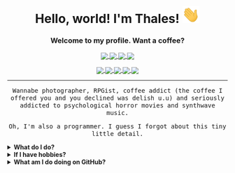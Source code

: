 <h1 align="center">Hello, world! I'm Thales! <img src="https://raw.githubusercontent.com/ABSphreak/ABSphreak/master/gifs/Hi.gif" width="40px" /></h1>
<h3 align="center">Welcome to my profile. Want a coffee?</h3>

<p align="center">
  <a href="https://www.youracclaim.com/users/thales-alves">
      <img align="center" width="22px" src="https://i.imgur.com/rse7uZL.png" />
  </a>
  <a align="center" href="https://www.gitlab.com/thaalesalves/">
      <img align="center" width="22px" src="https://cdn.jsdelivr.net/npm/simple-icons@v3/icons/gitlab.svg" />
  </a>
  <a align="center" href="https://www.github.com/thaalesalves/">
      <img align="center" width="22px" src="https://cdn.jsdelivr.net/npm/simple-icons@v3/icons/github.svg" />
  </a>
  <a align="center" href="https://www.linkedin.com/in/thaalesalves/">
      <img align="center" width="22px" src="https://cdn.jsdelivr.net/npm/simple-icons@v3/icons/linkedin.svg" />
  </a>
</p>

<p align="center">
  <a align="center" href="https://www.instagram.com/guaruaru35mm/">
      <img align="center" width="22px" src="https://cdn.jsdelivr.net/npm/simple-icons@v3/icons/instagram.svg" />
  </a>
  <a align="center" href="https://open.spotify.com/user/ga8jrbgtpkhrz6mzb9lbu6sak">
      <img align="center" width="22px" src="https://cdn.jsdelivr.net/npm/simple-icons@v3/icons/spotify.svg" />
  </a>
  <a align="center" href="https://www.goodreads.com/user/show/63327012-thales">
      <img align="center" width="22px" src="https://cdn.jsdelivr.net/npm/simple-icons@v3/icons/goodreads.svg" />
  </a>
  <a align="center" href="https://letterboxd.com/thaalesalves/">
      <img align="center" width="22px" src="https://cdn.jsdelivr.net/npm/simple-icons@v3/icons/letterboxd.svg" />
  </a>
  <a align="center" href="https://steamcommunity.com/id/guaruaru">
      <img align="center" width="22px" src="https://cdn.jsdelivr.net/npm/simple-icons@v3/icons/steam.svg" />
  </a>
</p>

----
<p align="center"><samp>Wannabe photographer, RPGist, coffee addict (the coffee I offered you and you declined was delish u.u) and seriously addicted to psychological horror movies and synthwave music.</samp></p>

<p align="center"><samp>Oh, I'm also a programmer. I guess I forgot about this tiny little detail.</samp></p>


<details>
  <summary>
    <b>What do I do?</b>
  </summary>
  <p><i>Yes, I'm well aware that's why you came here, don't you worry. Here are some important info on what I do professionally. The icons on the top of the page might have more information about my background. You can also check out my [website](https://thalesalv.es) o/</i></p>
  
  * I speak Java fluently
  
  * I also speak portuguese and english fluently

  * I just love cloud computing and containerized distributed systems

  * I use VSCode as my IDE. Yes, VSCode and Java. <i>If I had a nickel for every time someone asked me that...</i>

  * I'm currently working for IBM, as part of the Itaú-Unibanco modernization program

  * I'm familiar with using Spring Framework and its children, such as Boot, Cloud, Security, Data and Actuate

  * I'm currently studying for the specialist certification for both OpenShift and AWS

  * I like to play here and there with Watson (check out) [The Grand Prognosticator](https://github.com/thaalesalves/grand-prognosticator))
  
  * Docker is life, and if you disagree, I pity you :rage:
  
  * I'm almost giving up WhatsApp and using Kafka for messaging. Too bad my friends won't take the idea seriously :disappointed:
</details>
  
<details>
  <summary>
    <b>If I have hobbies?</b>
  </summary>
  <p><i>I'm hobby is having a bunch of hobbies...! Well, that might not be true, but I am an interesting person, alright? :rage:</i></p>
  
  * Practice new technologies

  * Trying to understand Dark (the Netflix series), because, well... that thing is as hard as managing to understand (((((((lisp)))))))
  
  * Listening to [my music](https://open.spotify.com/user/ga8jrbgtpkhrz6mzb9lbu6sak), watching [my movies](https://letterboxd.com/thaalesalves/), reading [my books](https://www.goodreads.com/user/show/63327012-thales) and playing [my games](https://steamcommunity.com/id/guaruaru)
  
  * Playing an RPG every now and then
  
  * Speaking of RPG, here's a system a friend and I made, based on Storyteller: [Amaranth](https://amaranth.thalesalv.es/)
  
  * Yes, I'm talking about table-top RPGs. But, as Amaranth suggests, I indeed am an Elder Scrolls fanatic. Please call me a lorebuff. :relieved:
  
  * And that's why I have [The Grand Prognosticator](https://github.com/thaalesalves/grand-prognosticator): to roll dice, generate sheets and list system rules :robot:
  
  * But we can also mention the [UESPWiki bot](https://gitlab.com/thaalesalves/DiscordBot), that consults the wiki and shows info on TESLore
  
  * Did anyone say coffee? I want mine pure. A yellow and red catuaí blend toasted with nuts, please :relieved:
</details>

<details>
  <summary>
    <b>What am I do doing on GitHub?</b>
  </summary>
  <p><i>Well, I imagine the answer is exactly the same for each and every developer here: we're developing. Anyway, here are my stats:</i></p>
 
 [![Anurag's github stats](https://github-readme-stats.vercel.app/api?username=thaalesalves&count_private=true&show_icons=true&theme=dark)](https://github.com/anuraghazra/github-readme-stats)
</details>
